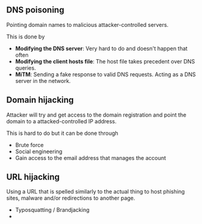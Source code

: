 ## DNS poisoning

Pointing domain names to malicious attacker-controlled servers.

This is done by
- **Modifying the DNS server**: Very hard to do and doesn't happen that often
- **Modifying the client hosts file**: The host file takes precedent over DNS queries.
- **MiTM**: Sending a fake response to valid DNS requests. Acting as a DNS server in the network.
## Domain hijacking

Attacker will try and get access to the domain registration and point the domain to a attacked-controlled IP address.

This is hard to do but it can be done through
- Brute force
- Social engineering
- Gain access to the email address that manages the account

## URL hijacking

Using a URL that is spelled similarly to the actual thing to host phishing sites, malware and/or redirections to another page.

- Typosquatting / Brandjacking
- 